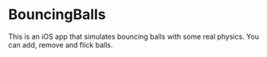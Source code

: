 # BouncingBalls

This is an iOS app that simulates bouncing balls with some real physics. You can add, remove and flick balls.
